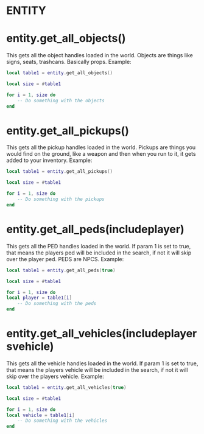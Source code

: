 # ENTITY

# entity.get_all_objects()
This gets all the object handles loaded in the world.
Objects are things like signs, seats, trashcans. Basically props.
Example:
```lua
local table1 = entity.get_all_objects()

local size = #table1

for i = 1, size do
    -- Do something with the objects
end
```

# entity.get_all_pickups()
This gets all the pickup handles loaded in the world.
Pickups are things you would find on the ground, like a weapon and then when you run to it, it gets added to your inventory.
Example:
```lua
local table1 = entity.get_all_pickups()

local size = #table1

for i = 1, size do
    -- Do something with the pickups
end
```

# entity.get_all_peds(includeplayer)
This gets all the PED handles loaded in the world.
If param 1 is set to true, that means the players ped will be included in the search, if not it will skip over the player ped.
PEDS are NPCS.
Example:
``` lua
local table1 = entity.get_all_peds(true)

local size = #table1

for i = 1, size do
local player = table1[i]
    -- Do something with the peds
end
```

# entity.get_all_vehicles(includeplayersvehicle)
This gets all the vehicle handles loaded in the world.
If param 1 is set to true, that means the players vehicle will be included in the search, if not it will skip over the players vehicle.
Example:
``` lua
local table1 = entity.get_all_vehicles(true)

local size = #table1

for i = 1, size do
local vehicle = table1[i]
    -- Do something with the vehicles
end
```
